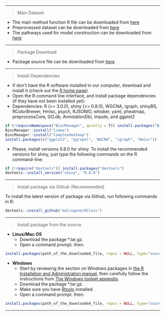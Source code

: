 <!--   주석처리  toc:table of content    
author: "Sung Young Kim, MD, PhD^[mailto:palelamp@gmail.com]</center>"
date: "03 June 2020"
output: 
    html_document:
        toc: false  
        toc_float: 
           collapsed: false
        toc_depth: 3
        
output: 
    md_document:
        variant: markdown_github
-->
<!--
This page provides the supplementary R code and data to reproduce the experiments in the following paper : **Accurate prediction of acquired EGFR TKIs resistance using a pathway-based individualized machine learning approach**  
-->

------------------------------------------------------------------------

> Main Dataset

-   The main method function R file can be downloaded from [here](http://centromics.org/info/142sup/mainFunctions.R)
-   Preprocessed dataset can be downloaded from [here](http://centromics.org/info/142sup/EGFRTKIs_8set.RData)
-   The pathways used for model construction can be downloaded from [here](http://centromics.org/info/142sup/p.KEGG.PID.BioCarta.RData)

------------------------------------------------------------------------

> Package Download

-   Package source file can be downloaded from [here](http://centromics.org/info/142sup/mainFunctions.R)

------------------------------------------------------------------------

> Install Dependencies

-   If don't have the R software installed in our computer, download and install it (check out the [R home page](http://www.r-project.org/))
-   Open the R command line interface, and install package dependencies (if they have not been installed yet):
-   Dependencies: R (&gt;= 3.0.0), shiny (&gt;= 0.8.0), WGCNA, igraph, shinyBS, RColorBrewer, Hmisc, psych, RJSONIO, whisker, yaml, pheatmap, preprocessCore, GO.db, AnnotationDbi, impute, and ggplot2

``` r
if (!requireNamespace("BiocManager", quietly = T)) install.packages("BiocManager")
BiocManager::install("limma")
BiocManager::install("ComplexHeatmap")
install.packages(c("ggplot2", "ggrepel", "WGCNA", "igraph", "Hmisc"))
```

-   Please, install versions 0.8.0 for shiny. <!--We are working to make the package compatible with the new versions of the packages as soon as possible.--> To install the recommended versions for shiny, just type the following commands on the R command-line:

``` r
if (!require("devtools")) install.packages("devtools")
devtools::install_version("shiny", "0.8.0")
```

------------------------------------------------------------------------

> Install package via Github (Recommended)

To install the latest version of package via Github, run following commands in R:

``` r
devtools::install_github("malcogene/RClass")
```

------------------------------------------------------------------------

> Install package from the source

-   **Linux/Mac OS**
    -   Download the package \*.tar.gz.
    -   Open a command prompt. then:

``` r
install.packages(path_of_the_downloaded_file, repos = NULL, type="source")
```

-   **Windows**
    -   Start by reviewing the section on Windows packages in [the R Installation and Administration manual](https://cran.r-project.org/doc/manuals/R-admin.html), then carefully follow the instructions from [The Windows toolset appendix](https://cran.r-project.org/doc/manuals/R-admin.html#The-Windows-toolset).
    -   Download the package \*.tar.gz.
    -   Make sure you have [Rtools](https://cran.r-project.org/bin/windows/Rtools/) installed.
    -   Open a command prompt. then:

``` r
install.packages(path_of_the_downloaded_file, repos = NULL, type="source")
```

------------------------------------------------------------------------
